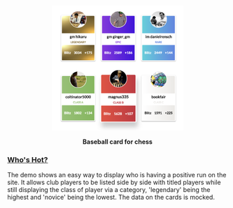 <div align="center" markdown="1">
<img src="./src/images/chessCards.png" alt="front" width="300">

**Baseball card for chess**

</div>

### [Who's Hot?](https://willb335.github.io/chess-cards/)

The demo shows an easy way to display who is having a positive run on the site. It allows club players to be listed side by side with titled players while still displaying the class of player via a category, 'legendary' being the highest and 'novice' being the lowest. The data on the cards is mocked.
